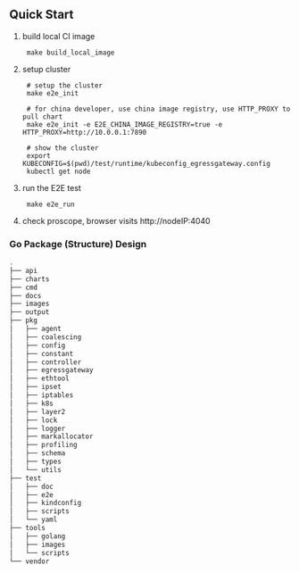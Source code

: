 ## Quick Start

1. build local CI image 

        make build_local_image

2. setup cluster

        # setup the cluster
        make e2e_init

        # for china developer, use china image registry, use HTTP_PROXY to pull chart 
        make e2e_init -e E2E_CHINA_IMAGE_REGISTRY=true -e HTTP_PROXY=http://10.0.0.1:7890

        # show the cluster
        export KUBECONFIG=$(pwd)/test/runtime/kubeconfig_egressgateway.config
        kubectl get node

3. run the E2E test 

        make e2e_run

4. check proscope, browser visits http://nodeIP:4040

### Go Package (Structure) Design

```bash
.
├── api
├── charts
├── cmd
├── docs
├── images
├── output
├── pkg
│   ├── agent
│   ├── coalescing
│   ├── config
│   ├── constant
│   ├── controller
│   ├── egressgateway
│   ├── ethtool
│   ├── ipset
│   ├── iptables
│   ├── k8s
│   ├── layer2
│   ├── lock
│   ├── logger
│   ├── markallocator
│   ├── profiling
│   ├── schema
│   ├── types
│   └── utils
├── test
│   ├── doc
│   ├── e2e
│   ├── kindconfig
│   ├── scripts
│   └── yaml
├── tools
│   ├── golang
│   ├── images
│   └── scripts
└── vendor
```